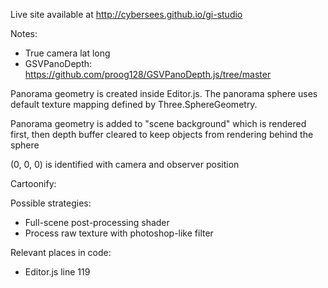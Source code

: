 Live site available at http://cybersees.github.io/gi-studio


Notes:

- True camera lat long
- GSVPanoDepth: https://github.com/proog128/GSVPanoDepth.js/tree/master

Panorama geometry is created inside Editor.js. The panorama sphere uses default texture mapping defined by Three.SphereGeometry.

Panorama geometry is added to "scene background" which is rendered first, then depth buffer cleared to keep objects from rendering behind the sphere

(0, 0, 0) is identified with camera and observer position

Cartoonify:

Possible strategies:

- Full-scene post-processing shader
- Process raw texture with photoshop-like filter

Relevant places in code:

- Editor.js line 119


